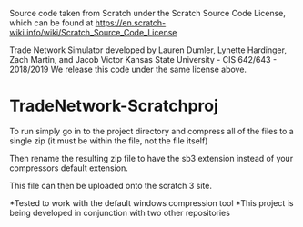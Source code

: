 
Source code taken from Scratch under the Scratch Source Code License,
which can be found at https://en.scratch-wiki.info/wiki/Scratch_Source_Code_License

Trade Network Simulator developed by Lauren Dumler, Lynette Hardinger, Zach Martin, and Jacob Victor
Kansas State University - CIS 642/643 - 2018/2019
We release this code under the same license above.


# TradeNetwork-Scratchproj

To run simply go in to the project directory and compress all of the files to a single zip (it must be within the file, not the file itself)

Then rename the resulting zip file to have the sb3 extension instead of your compressors default extension.

This file can then be uploaded onto the scratch 3 site.


\*Tested to work with the default windows compression tool
\*This project is being developed in conjunction with two other repositories

